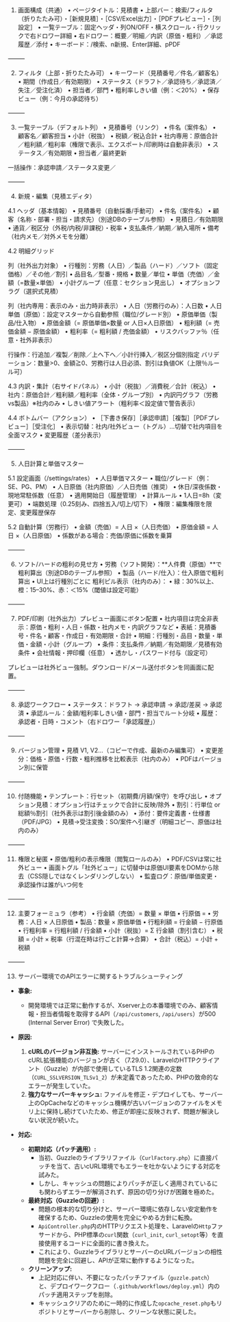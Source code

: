1. 画面構成（共通）
	•	ページタイトル：見積書
	•	上部バー：検索/フィルタ（折りたたみ可）・［新規見積］・［CSV/Excel出力］・［PDFプレビュー］・［列設定］
	•	一覧テーブル：固定ヘッダ・列ON/OFF・横スクロール・行クリックで右ドロワー詳細
	•	右ドロワー：概要／明細／内訳（原価・粗利）／承認履歴／添付
	•	キーボード：/検索、n新規、Enter詳細、pPDF

⸻

2. フィルタ（上部・折りたたみ可）
	•	キーワード（見積番号／件名／顧客名）
	•	期間（作成日／有効期限）
	•	ステータス（ドラフト／承認待ち／承認済／失注／受注化済）
	•	担当者／部門
	•	粗利率しきい値（例：＜20%）
	•	保存ビュー（例：今月の承認待ち）

⸻

3. 一覧テーブル（デフォルト列）
	•	見積番号（リンク）
	•	件名（案件名）
	•	顧客名／顧客担当
	•	小計（税抜）
	•	税額／税込合計
	•	社内専用：原価合計／粗利額／粗利率（権限で表示、エクスポート/印刷時は自動非表示）
	•	ステータス／有効期限
	•	担当者／最終更新

一括操作：承認申請／ステータス変更／

⸻

4. 新規・編集（見積エディタ）

4.1 ヘッダ（基本情報）
	•	見積番号（自動採番/手動可）
	•	件名（案件名）
	•	顧客（名称・部署・担当・請求先）（別途DBのテーブル参照）
	•	見積日／有効期限
	•	通貨／税区分（外税/内税/非課税）・税率
	•	支払条件／納期／納入場所
	•	備考（社内メモ／対外メモを分離）

4.2 明細グリッド

列（社外出力対象）
	•	行種別：労務（人日）／製品（ハード）／ソフト（固定価格）／その他／割引
	•	品目名／型番・規格
	•	数量／単位
	•	単価（売価）／金額（=数量×単価）
	•	小計グループ（任意：セクション見出し）
	•	オプションフラグ（選択式見積）

列（社内専用：表示のみ・出力時非表示）
	•	人日（労務行のみ）：人日数
	•	人日単価（原価）：設定マスターから自動参照（職位/グレード別）
	•	原価単価（製品/仕入物）
	•	原価金額（= 原価単価×数量 or 人日×人日原価）
	•	粗利額（= 売価金額 − 原価金額）
	•	粗利率（= 粗利額 / 売価金額）
	•	リスクバッファ％（任意・社外非表示）

行操作：行追加／複製／削除／上へ下へ／小計行挿入／税区分個別指定
バリデーション：数量>0、金額≧0、労務行は人日必須、割引は負値OK（上限％ルール可）

4.3 内訳・集計（右サイドパネル）
	•	小計（税抜）／消費税／合計（税込）
	•	社内：原価合計／粗利額／粗利率（全体・グループ別）
	•	内訳円グラフ（労務vs製品）※社内のみ
	•	しきい値アラート（粗利率＜設定値で警告表示）

4.4 ボトムバー（アクション）
	•	［下書き保存］［承認申請］［複製］［PDFプレビュー］［受注化］
	•	表示切替：社内/社外ビュー（トグル）…切替で社内項目を全面マスク
	•	変更履歴（差分表示）

⸻

5. 人日計算と単価マスター

5.1 設定画面（/settings/rates）
	•	人日単価マスター
	•	職位/グレード（例：SE、PG、PM）
	•	人日原価（社内原価）／人日売価（推奨）
	•	休日/深夜係数・現地常駐係数（任意）
	•	適用開始日（履歴管理）
	•	計算ルール
	•	1人日=8h（変更可）
	•	端数処理（0.25刻み、四捨五入/切上/切下）
	•	権限：編集権限を限定、変更履歴保存

5.2 自動計算（労務行）
	•	金額（売価）= 人日 ×（人日売価）
	•	原価金額 = 人日 ×（人日原価）
	•	係数がある場合：売価/原価に係数を乗算

⸻

6. ソフト/ハードの粗利の見せ方
	•	労務（ソフト開発）：**人件費（原価）**で粗利算出（別途DBのテーブル参照）
	•	製品（ハード/仕入）：仕入原価で粗利算出
	•	UI上は行種別ごとに 粗利ピル表示（社内のみ）：
	•	緑：30%以上、橙：15–30%、赤：＜15%（閾値は設定可能）

⸻

7. PDF/印刷（社外出力）プレビュー画面にボタン配置
	•	社内項目は完全非表示：原価・粗利・人日・係数・社内メモ・内訳グラフなど
	•	表紙：見積番号・件名・顧客・作成日・有効期限・合計
	•	明細：行種別・品目・数量・単価・金額・小計（グループ）
	•	条件：支払条件／納期／有効期限／見積有効条件
	•	会社情報・押印欄（任意）
	•	透かし・パスワード付与（設定可）

プレビューは社外ビュー強制。ダウンロード/メール送付ボタンを同画面に配置。

⸻

8. 承認ワークフロー
	•	ステータス：ドラフト → 承認申請 → 承認/差戻 → 承認済
	•	承認ルール：金額/粗利率しきい値・部門・担当でルート分岐
	•	履歴：承認者・日時・コメント（右ドロワー「承認履歴」）

⸻

9. バージョン管理
	•	見積 V1, V2…（コピーで作成、最新のみ編集可）
	•	変更差分：価格・原価・行数・粗利推移を比較表示（社内のみ）
	•	PDFはバージョン別に保管

⸻

10. 付随機能
	•	テンプレート：行セット（初期費/月額/保守）を呼び出し
	•	オプション見積：オプション行はチェックで合計に反映/除外
	•	割引：行単位 or 総額％割引（社外表示は割引後金額のみ）
	•	添付：要件定義書・仕様書（PDF/JPG）
	•	見積→受注変換：SO/案件へ引継ぎ（明細コピー、原価は社内のみ）

⸻

11. 権限と秘匿
	•	原価/粗利の表示権限（閲覧ロールのみ）
	•	PDF/CSVは常に社外ビュー
	•	画面トグル「社外ビュー」に切替中は原価UI要素をDOMから除去（CSS隠しではなくレンダリングしない）
	•	監査ログ：原価/単価変更・承認操作は誰がいつ何を

⸻

12. 主要フォーミュラ（参考）
	•	行金額（売価）= 数量 × 単価
	•	行原価 =
	•	労務：人日 × 人日原価
	•	製品：数量 × 原価単価
	•	行粗利額 = 行金額 − 行原価
	•	行粗利率 = 行粗利額 / 行金額
	•	小計（税抜）= Σ 行金額（割引含む）
	•	税額 = 小計 × 税率（行混在時は行ごと計算→合算）
	•	合計（税込）= 小計 + 税額

⸻

13. サーバー環境でのAPIエラーに関するトラブルシューティング

- **事象:**
  - 開発環境では正常に動作するが、Xserver上の本番環境でのみ、顧客情報・担当者情報を取得するAPI（`/api/customers`, `/api/users`）が500 (Internal Server Error) で失敗した。

- **原因:**
  1.  **cURLのバージョン非互換:** サーバーにインストールされているPHPのcURL拡張機能のバージョンが古く（7.29.0）、LaravelのHTTPクライアント（Guzzle）が内部で使用しているTLS 1.2関連の定数（`CURL_SSLVERSION_TLSv1_2`）が未定義であったため、PHPの致命的なエラーが発生していた。
  2.  **強力なサーバーキャッシュ:** ファイルを修正・デプロイしても、サーバー上のOpCacheなどのキャッシュ機構が古いバージョンのファイルをメモリ上に保持し続けていたため、修正が即座に反映されず、問題が解決しない状況が続いた。

- **対応:**
  - **初期対応（パッチ適用）:**
    - 当初、Guzzleのライブラリファイル（`CurlFactory.php`）に直接パッチを当て、古いcURL環境でもエラーを吐かないようにする対応を試みた。
    - しかし、キャッシュの問題によりパッチが正しく適用されているにも関わらずエラーが解消されず、原因の切り分けが困難を極めた。
  - **最終対応（Guzzleの回避）:**
    - 問題の根本的な切り分けと、サーバー環境に依存しない安定動作を確保するため、Guzzleの使用を完全にやめる方針に転換。
    - `ApiController.php`内のHTTPリクエスト処理を、Laravelの`Http`ファサードから、PHP標準の`curl`関数（`curl_init`, `curl_setopt`等）を直接使用するコードに全面的に書き換えた。
    - これにより、GuzzleライブラリとサーバーのcURLバージョンの相性問題を完全に回避し、APIが正常に動作するようになった。
  - **クリーンアップ:**
    - 上記対応に伴い、不要になったパッチファイル（`guzzle.patch`）と、デプロイワークフロー（`.github/workflows/deploy.yml`）内のパッチ適用ステップを削除。
    - キャッシュクリアのために一時的に作成した`opcache_reset.php`もリポジトリとサーバーから削除し、クリーンな状態に戻した。